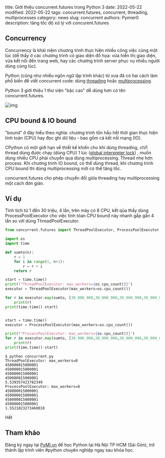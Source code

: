 title: Giới thiệu concurrent.futures trong Python 3
date: 2022-05-22
modified: 2022-05-22
tags: concurrent.futures, concurrent, threading, multiprocesses
category: news
slug: concurrent
authors: Pymier0
description: tăng tốc độ xử lý với concurent.futures

## Concurrency
Concurrency là khái niệm chương trình thực hiện nhiều công việc cùng một
lúc (dễ thấy ở các chương trình có giao diện đồ họa: vừa hiển thị giao diện,
vừa kết nối đến trang web, hay các chương trình server phục vụ nhiều người dùng
cùng lúc).

Python (cũng như nhiều ngôn ngữ lập trình khác) từ xưa đã có hai cách làm phổ
biến để viết concurrent code: dùng [threading](https://docs.python.org/3/library/threading.html) hoặc [multiprocessing](https://docs.python.org/3/library/multiprocessing.html).

Python 3 giới thiệu 1 thư viện "bậc cao" dễ dùng hơn có tên concurrent.futures.

![img](https://images.unsplash.com/photo-1511229577011-6b24bfc30871?crop=entropy&cs=tinysrgb&fm=jpg&ixlib=rb-1.2.1&q=80&raw_url=true&ixid=MnwxMjA3fDB8MHxwaG90by1wYWdlfHx8fGVufDB8fHx8&auto=format&fit=crop&w=600)

## CPU bound & IO bound
"bound" ở đây hiểu theo nghĩa: chương trình tốn hầu hết thời gian thực hiện
tính toán (CPU) hay đọc ghi dữ liệu - bao gồm cả kết nối mạng (IO).

CPython có một giới hạn về thiết kế khiến cho khi dùng threading, chỉ1 thread
dùng được chạy (dùng CPU) 1 lúc ([global interpreter lock](https://docs.python.org/3/glossary.html#term-global-interpreter-lock)) , muốn dùng nhiều CPU phải chuyển qua dùng multiprocessing.
Thread nhẹ hơn process. Khi chương trình IO bound, có thể dùng thread,
khi chương trình CPU bound thì dùng multiprocessing mới có thể tăng tốc.

concurrent.futures cho phép chuyển đổi giữa threading hay multiprocessing một cách
đơn giản.

## Ví dụ
Tính tích từ 1 đến 30 triệu, 4 lần, trên máy có 8 CPU, kết qủa thấy dùng
ProcessPoolExecutor cho việc tính tóan CPU bound này nhanh gấp gần 4 lần
so với dùng ThreadPoolExecutor.

```py
from concurrent.futures import ThreadPoolExecutor, ProcessPoolExecutor

import os
import time

def sumto(n):
    r = 1
    for i in range(1, n+1):
        r = r + i
    return r

start = time.time()
print(f"ThreadPoolExecutor: max_workers={os.cpu_count()}")
executor = ThreadPoolExecutor(max_workers=os.cpu_count())

for r in executor.map(sumto, [30_000_000,30_000_000,30_000_000,30_000_000]):
    print(r)
print(time.time()-start)


start = time.time()
executor = ProcessPoolExecutor(max_workers=os.cpu_count())

print(f"ProcessPoolExecutor: max_workers={os.cpu_count()}")
for r in executor.map(sumto, [30_000_000,30_000_000,30_000_000,30_000_000]):
    print(r)
print(time.time()-start)
```

```
$ python concurrent.py
ThreadPoolExecutor: max_workers=8
450000015000001
450000015000001
450000015000001
450000015000001
5.539357423782349
ProcessPoolExecutor: max_workers=8
450000015000001
450000015000001
450000015000001
450000015000001
1.5521023273468018
```

Hết
## Tham khảo

Đăng ký ngay tại [PyMI.vn](https://pymi.vn) để học Python tại Hà Nội TP HCM (Sài Gòn),
trở thành lập trình viên #python chuyên nghiệp ngay sau khóa học.
